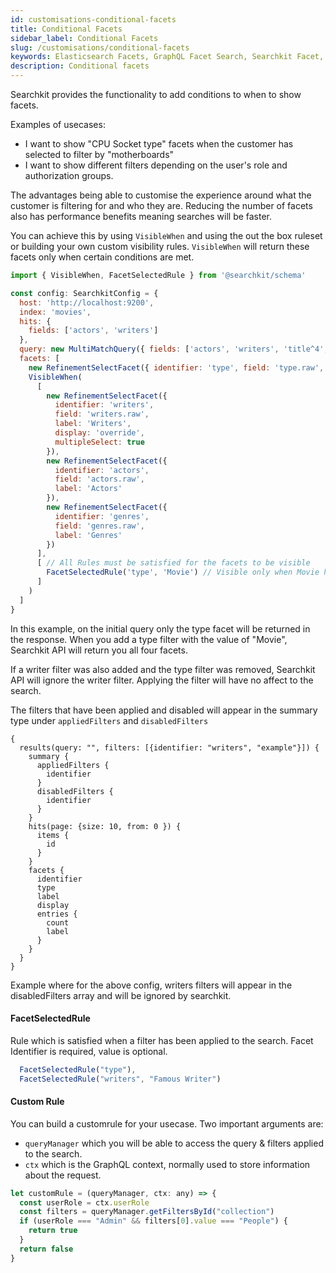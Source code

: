 ```yaml
---
id: customisations-conditional-facets
title: Conditional Facets
sidebar_label: Conditional Facets
slug: /customisations/conditional-facets
keywords: Elasticsearch Facets, GraphQL Facet Search, Searchkit Facet, Elasticsearch API, Conditional Facets
description: Conditional facets
---
```


Searchkit provides the functionality to add conditions to when to show facets. 

Examples of usecases:
- I want to show "CPU Socket type" facets when the customer has selected to filter by "motherboards"
- I want to show different filters depending on the user's role and authorization groups.

The advantages being able to customise the experience around what the customer is filtering for and who they are. Reducing the number of facets also has performance benefits meaning searches will be faster.

You can achieve this by using `VisibleWhen` and using the out the box ruleset or building your own custom visibility rules. `VisibleWhen` will return these facets only when certain conditions are met.

```javascript
import { VisibleWhen, FacetSelectedRule } from '@searchkit/schema'

const config: SearchkitConfig = {
  host: 'http://localhost:9200',
  index: 'movies',
  hits: {
    fields: ['actors', 'writers']
  },
  query: new MultiMatchQuery({ fields: ['actors', 'writers', 'title^4', 'plot'] }),
  facets: [
    new RefinementSelectFacet({ identifier: 'type', field: 'type.raw', label: 'Type' }),
    VisibleWhen(
      [
        new RefinementSelectFacet({
          identifier: 'writers',
          field: 'writers.raw',
          label: 'Writers',
          display: 'override',
          multipleSelect: true
        }),
        new RefinementSelectFacet({
          identifier: 'actors',
          field: 'actors.raw',
          label: 'Actors'
        }),
        new RefinementSelectFacet({
          identifier: 'genres',
          field: 'genres.raw',
          label: 'Genres'
        })
      ],
      [ // All Rules must be satisfied for the facets to be visible
        FacetSelectedRule('type', 'Movie') // Visible only when Movie has been selected in type
      ]
    )
  ]
}
```

In this example, on the initial query only the type facet will be returned in the response. When you add a type filter with the value of "Movie", Searchkit API will return you all four facets.

If a writer filter was also added and the type filter was removed, Searchkit API will ignore the writer filter. Applying the filter will have no affect to the search.

The filters that have been applied and disabled will appear in the summary type under `appliedFilters` and `disabledFilters`

```gql
{
  results(query: "", filters: [{identifier: "writers", "example"}]) {
    summary {
      appliedFilters {
        identifier
      }
      disabledFilters {
        identifier
      }
    }
    hits(page: {size: 10, from: 0 }) {
      items {
        id
      }
    }
    facets {
      identifier
      type
      label
      display
      entries {
        count
        label
      }
    }
  }
}
```
Example where for the above config, writers filters will appear in the disabledFilters array and will be ignored by searchkit.

#### FacetSelectedRule
Rule which is satisfied when a filter has been applied to the search. Facet Identifier is required, value is optional.

```javascript
  FacetSelectedRule("type"),
  FacetSelectedRule("writers", "Famous Writer")
```

#### Custom Rule
You can build a customrule for your usecase. Two important arguments are:
- `queryManager` which you will be able to access the query & filters applied to the search.
- `ctx` which is the GraphQL context, normally used to store information about the request.

```javascript
let customRule = (queryManager, ctx: any) => {
  const userRole = ctx.userRole
  const filters = queryManager.getFiltersById("collection")
  if (userRole === "Admin" && filters[0].value === "People") {
    return true
  }
  return false
}
```